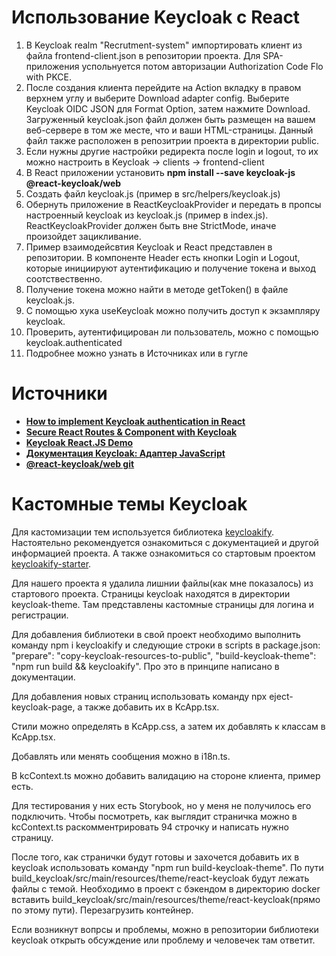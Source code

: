 # Использование Keycloak с React
1. В Keycloak realm "Recrutment-system" импортировать клиент из файла frontend-client.json в репозитории проекта. Для SPA-приложения успольнуется потом авторизации Authorization Code Flo with PKCE.
2. После создания клиента перейдите на Action вкладку в правом верхнем углу и выберите Download adapter config. Выберите Keycloak OIDC JSON для Format Option, затем нажмите Download. Загруженный keycloak.json файл должен быть размещен на вашем веб-сервере в том же месте, что и ваши HTML-страницы. Данный файл также расположен в репозитрии проекта в директории public.
3. Если нужны другие настройки редиректа после login и logout, то их можно настроить в Keycloak -> clients -> frontend-client
4. В React приложении установить <b>npm install --save keycloak-js @react-keycloak/web</b>
5. Создать файл keycloak.js (пример в src/helpers/keycloak.js)
6. Обернуть приложение в ReactKeycloakProvider и передать в пропсы настроенный keycloak из keycloak.js (пример в index.js). ReactKeycloakProvider должен быть вне StrictMode, иначе произойдет зацикливание.
7. Пример взаимодейсвтия Keycloak и React представлен в репозитории. В компоненте Header есть кнопки Login и Logout, которые инициируют аутентификацию и получение токена и выход соотствественно.
8. Получение токена можно найти в методе getToken() в файле keycloak.js.
9. С помощью хука useKeycloak можно получить доступ к экзампляру keycloak.
10. Проверить, аутентифицирован ли пользователь, можно с помощью keycloak.authenticated
11. Подробнее можно узнать в Источниках или в гугле

# Источники
<ul>
  <li><a href="https://blog.logrocket.com/implement-keycloak-authentication-react/"><b>How to implement Keycloak authentication in React</b></a></li>
  <li><a href="https://cagline.medium.com/authenticate-and-authorize-react-routes-component-with-keycloak-666e85662636"><b>Secure React Routes & Component with Keycloak</b></a></li>
  <li><a href="https://github.com/dasniko/keycloak-reactjs-demo"><b>Keycloak React.JS Demo</b></a></li>
  <li><a href="https://www.keycloak.org/docs/latest/securing_apps/index.html#_javascript_adapter"><b>Документация Keycloak: Адаптер JavaScript</b></a></li>
  <li><a href="https://github.com/react-keycloak/react-keycloak/blob/master/packages/web/README.md"><b>@react-keycloak/web git</b></a></li>
</ul>

# Кастомные темы Keycloak
Для кастомизации тем используется библиотека <a href="https://github.com/keycloakify/keycloakify">keycloakify</a>. Настоятельно рекомендуется ознакомиться с документацией и другой информацией проекта. А также ознакомиться со стартовым проектом <a href="https://github.com/keycloakify/keycloakify-starter">keycloakify-starter</a>. 

Для нашего проекта я удалила лишнии файлы(как мне показалось) из стартового проекта. Страницы keycloak находятся в директории keycloak-theme. Там представлены кастомные страницы для логина и регистрации. 

Для добавления библиотеки в свой проект необходимо выполнить команду npm i keycloakify и следующие строки в scripts в package.json: "prepare": "copy-keycloak-resources-to-public", "build-keycloak-theme": "npm run build && keycloakify". Про это в принципе написано в документации.

Для добавления новых страниц использовать команду npx eject-keycloak-page, а также добавить их в KcApp.tsx.

Стили можно определять в KcApp.css, а затем их добавлять к классам в KcApp.tsx.

Добавлять или менять сообщения можно в i18n.ts.

В kcContext.ts можно добавить валидацию на стороне клиента, пример есть.

Для тестирования у них есть Storybook, но у меня не получилось его подключить. Чтобы посмотреть, как выглядит страничка можно в kcContext.ts раскомментрировать 94 строчку и написать нужно страницу. 

После того, как странички будут готовы и захочется добавить их в keycloak использовать команду  "npm run  build-keycloak-theme". По пути build_keycloak/src/main/resources/theme/react-keycloak будут лежать файлы с темой. Необходимо в проект с бэкендом в директорию docker вставить build_keycloak/src/main/resources/theme/react-keycloak(прямо по этому пути). Перезагрузить контейнер.

Если возникнут вопрсы и проблемы, можно в репозитории библиотеки keycloak открыть обсуждение или проблему и человечек там ответит.

